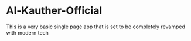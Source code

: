 # Al-Kauther-Official

This is a very basic single page app that is set to be completely revamped with modern tech
